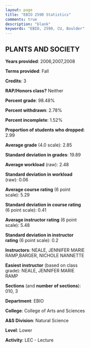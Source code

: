 ```yaml
---
layout: page
title: "EBIO 2590 Statistics"
comments: true
description: "blank"
keywords: "EBIO, 2590, CU, Boulder"
--- 
```

<head>
<script src="https://ajax.googleapis.com/ajax/libs/jquery/2.1.3/jquery.min.js"></script>
<script src="https://dl.dropboxusercontent.com/s/pc42nxpaw1ea4o9/highcharts.js?dl=0"></script>
<!-- <script src="../assets/js/highcharts.js"></script> -->
<style type="text/css">@font-face {
	font-family: "Bebas Neue";
	src: url(https://www.filehosting.org/file/details/544349/BebasNeue%20Regular.otf) format("opentype");
	}
	h1.Bebas { 
		font-family: "Bebas Neue", Verdana, Tahoma;
	}
</style>
</head>
<body>
	<div id="container" style="float: right; width: 45%; height: 88%; margin-left: 2.5%; margin-right: 2.5%;"></div>
	<script language="JavaScript">
		$(document).ready(function() {
		var chart = {type: 'column'};
		var title = {text: 'Grade Distribution'};
		var xAxis = {categories: ['A','B','C','D','F'],crosshair: true};
		var yAxis = {min: 0,title: {text: 'Percentage'}};
		var tooltip = {headerFormat: '<center><b><span style="font-size:20px">{point.key}</span></b></center>',
		               pointFormat: '<td style="padding:0"><b>{point.y:.1f}%</b></td>',
		               footerFormat: '</table>',shared: true,useHTML: true};
		var plotOptions = {column: {pointPadding: 0.0,borderWidth: 0}};  
		var credits = {enabled: false};var series= [{name: 'Percent',data: [39.06,29.69,17.19,9.38,4.69,]}];
		var json = {};
		json.chart = chart;
		json.title = title;
		json.tooltip = tooltip;
		json.xAxis = xAxis;
		json.yAxis = yAxis;  
		json.series = series;
		json.plotOptions = plotOptions;  
		json.credits = credits;
		$('#container').highcharts(json);
	});
	</script>
</body>
			   
## PLANTS AND SOCIETY

**Years provided**: 2006,2007,2008

**Terms provided**: Fall

**Credits**: 3

**RAP/Honors class?** Neither

**Percent grade**: 98.48%

**Percent withdrawn**: 2.78%

**Percent incomplete**: 1.52%

**Proportion of students who dropped**: 2.99

**Average grade** (4.0 scale): 2.85

**Standard deviation in grades**: 19.89

**Average workload** (raw): 2.48

**Standard deviation in workload** (raw): 0.06

**Average course rating** (6 point scale): 5.29

**Standard deviation in course rating** (6 point scale): 0.41

**Average instructor rating** (6 point scale): 5.48

**Standard deviation in instructor rating** (6 point scale): 0.2

**Instructors**: NEALE, JENNIFER MARIE RAMP,BARGER, NICHOLE NANNETTE

**Easiest instructor** (based on class grade): NEALE, JENNIFER MARIE RAMP

**Sections** (and **number of sections**): 010, 3

**Department**: EBIO

**College**: College of Arts and Sciences

**A&S Division**: Natural Science

**Level**: Lower

**Activity**: LEC - Lecture
